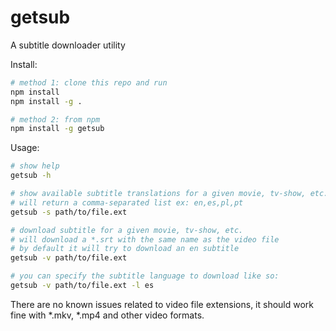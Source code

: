 # getsub
A subtitle downloader utility

Install:
```sh
# method 1: clone this repo and run
npm install
npm install -g .

# method 2: from npm
npm install -g getsub
```

Usage:
```sh
# show help
getsub -h

# show available subtitle translations for a given movie, tv-show, etc.
# will return a comma-separated list ex: en,es,pl,pt
getsub -s path/to/file.ext

# download subtitle for a given movie, tv-show, etc.
# will download a *.srt with the same name as the video file
# by default it will try to download an en subtitle
getsub -v path/to/file.ext

# you can specify the subtitle language to download like so:
getsub -v path/to/file.ext -l es
```

There are no known issues related to video file extensions, it should work fine with *.mkv, *.mp4 and other video formats.